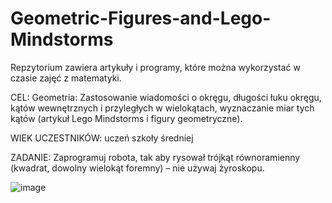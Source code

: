 # Geometric-Figures-and-Lego-Mindstorms
Repzytorium zawiera artykuły i programy, które można wykorzystać w czasie zajęć z matematyki.

CEL:  Geometria: Zastosowanie wiadomości o okręgu, długości łuku okręgu, kątów wewnętrznych i przyległych w wielokątach, wyznaczanie miar tych kątów (artykuł Lego Mindstorms i figury geometryczne). 


WIEK UCZESTNIKÓW:  uczeń szkoły średniej

ZADANIE: Zaprogramuj robota, tak aby rysował trójkąt równoramienny (kwadrat, dowolny wielokąt foremny) – nie używaj żyroskopu.

![image](https://github.com/user-attachments/assets/8e0c30ea-e956-46a5-bf62-ee1b4451d012)

